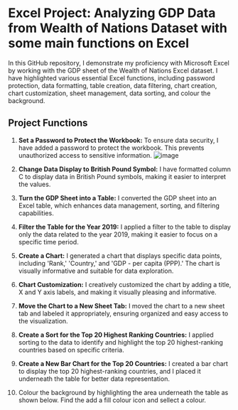 # Excel Project: Analyzing GDP Data from Wealth of Nations Dataset with some main functions on Excel

In this GitHub repository, I demonstrate my proficiency with Microsoft Excel by working with the GDP sheet of the Wealth of Nations Excel dataset. I have highlighted various essential Excel functions, including password protection, data formatting, table creation, data filtering, chart creation, chart customization, sheet management, data sorting, and colour the background.

## Project Functions

1. **Set a Password to Protect the Workbook:** To ensure data security, I have added a password to protect the workbook. This prevents unauthorized access to sensitive information.
![image](https://github.com/ChenJustIT/Excel/assets/150026038/d5cdec39-7e2d-4707-8d85-94f9719c1999)

2. **Change Data Display to British Pound Symbol:** I have formatted column C to display data in British Pound symbols, making it easier to interpret the values.

3. **Turn the GDP Sheet into a Table:** I converted the GDP sheet into an Excel table, which enhances data management, sorting, and filtering capabilities.

4. **Filter the Table for the Year 2019:** I applied a filter to the table to display only the data related to the year 2019, making it easier to focus on a specific time period.

5. **Create a Chart:** I generated a chart that displays specific data points, including 'Rank,' 'Country,' and 'GDP - per capita (PPP).' The chart is visually informative and suitable for data exploration.

6. **Chart Customization:** I creatively customized the chart by adding a title, X and Y axis labels, and making it visually pleasing and informative.

7. **Move the Chart to a New Sheet Tab:** I moved the chart to a new sheet tab and labeled it appropriately, ensuring organized and easy access to the visualization.

8. **Create a Sort for the Top 20 Highest Ranking Countries:** I applied sorting to the data to identify and highlight the top 20 highest-ranking countries based on specific criteria.

9. **Create a New Bar Chart for the Top 20 Countries:** I created a bar chart to display the top 20 highest-ranking countries, and I placed it underneath the table for better data representation.

10. Colour the background by highlighting the area underneath the table as shown below. Find the add a fill colour icon and sellect a colour. 



